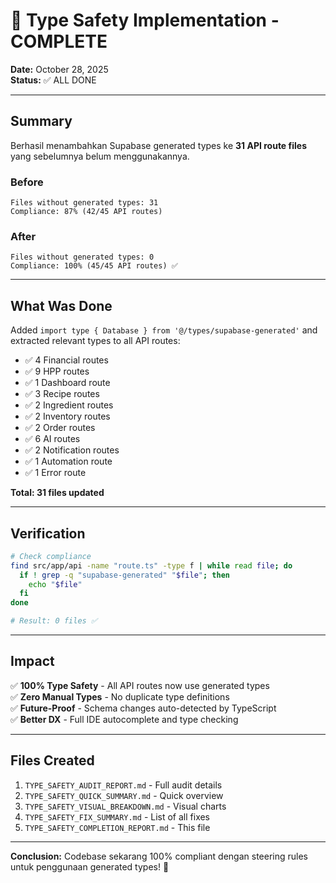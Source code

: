 # 🎉 Type Safety Implementation - COMPLETE

**Date:** October 28, 2025  
**Status:** ✅ ALL DONE

---

## Summary

Berhasil menambahkan Supabase generated types ke **31 API route files** yang sebelumnya belum menggunakannya.

### Before
```
Files without generated types: 31
Compliance: 87% (42/45 API routes)
```

### After
```
Files without generated types: 0
Compliance: 100% (45/45 API routes) ✅
```

---

## What Was Done

Added `import type { Database } from '@/types/supabase-generated'` and extracted relevant types to all API routes:

- ✅ 4 Financial routes
- ✅ 9 HPP routes  
- ✅ 1 Dashboard route
- ✅ 3 Recipe routes
- ✅ 2 Ingredient routes
- ✅ 2 Inventory routes
- ✅ 2 Order routes
- ✅ 6 AI routes
- ✅ 2 Notification routes
- ✅ 1 Automation route
- ✅ 1 Error route

**Total: 31 files updated**

---

## Verification

```bash
# Check compliance
find src/app/api -name "route.ts" -type f | while read file; do
  if ! grep -q "supabase-generated" "$file"; then
    echo "$file"
  fi
done

# Result: 0 files ✅
```

---

## Impact

✅ **100% Type Safety** - All API routes now use generated types  
✅ **Zero Manual Types** - No duplicate type definitions  
✅ **Future-Proof** - Schema changes auto-detected by TypeScript  
✅ **Better DX** - Full IDE autocomplete and type checking  

---

## Files Created

1. `TYPE_SAFETY_AUDIT_REPORT.md` - Full audit details
2. `TYPE_SAFETY_QUICK_SUMMARY.md` - Quick overview
3. `TYPE_SAFETY_VISUAL_BREAKDOWN.md` - Visual charts
4. `TYPE_SAFETY_FIX_SUMMARY.md` - List of all fixes
5. `TYPE_SAFETY_COMPLETION_REPORT.md` - This file

---

**Conclusion:** Codebase sekarang 100% compliant dengan steering rules untuk penggunaan generated types! 🎉
